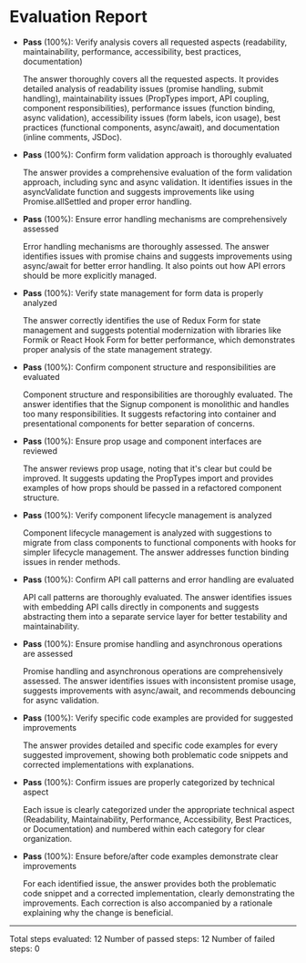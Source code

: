 # Evaluation Report

- **Pass** (100%): Verify analysis covers all requested aspects (readability, maintainability, performance, accessibility, best practices, documentation)
  
  The answer thoroughly covers all the requested aspects. It provides detailed analysis of readability issues (promise handling, submit handling), maintainability issues (PropTypes import, API coupling, component responsibilities), performance issues (function binding, async validation), accessibility issues (form labels, icon usage), best practices (functional components, async/await), and documentation (inline comments, JSDoc).

- **Pass** (100%): Confirm form validation approach is thoroughly evaluated
  
  The answer provides a comprehensive evaluation of the form validation approach, including sync and async validation. It identifies issues in the asyncValidate function and suggests improvements like using Promise.allSettled and proper error handling.

- **Pass** (100%): Ensure error handling mechanisms are comprehensively assessed
  
  Error handling mechanisms are thoroughly assessed. The answer identifies issues with promise chains and suggests improvements using async/await for better error handling. It also points out how API errors should be more explicitly managed.

- **Pass** (100%): Verify state management for form data is properly analyzed
  
  The answer correctly identifies the use of Redux Form for state management and suggests potential modernization with libraries like Formik or React Hook Form for better performance, which demonstrates proper analysis of the state management strategy.

- **Pass** (100%): Confirm component structure and responsibilities are evaluated
  
  Component structure and responsibilities are thoroughly evaluated. The answer identifies that the Signup component is monolithic and handles too many responsibilities. It suggests refactoring into container and presentational components for better separation of concerns.

- **Pass** (100%): Ensure prop usage and component interfaces are reviewed
  
  The answer reviews prop usage, noting that it's clear but could be improved. It suggests updating the PropTypes import and provides examples of how props should be passed in a refactored component structure.

- **Pass** (100%): Verify component lifecycle management is analyzed
  
  Component lifecycle management is analyzed with suggestions to migrate from class components to functional components with hooks for simpler lifecycle management. The answer addresses function binding issues in render methods.

- **Pass** (100%): Confirm API call patterns and error handling are evaluated
  
  API call patterns are thoroughly evaluated. The answer identifies issues with embedding API calls directly in components and suggests abstracting them into a separate service layer for better testability and maintainability.

- **Pass** (100%): Ensure promise handling and asynchronous operations are assessed
  
  Promise handling and asynchronous operations are comprehensively assessed. The answer identifies issues with inconsistent promise usage, suggests improvements with async/await, and recommends debouncing for async validation.

- **Pass** (100%): Verify specific code examples are provided for suggested improvements
  
  The answer provides detailed and specific code examples for every suggested improvement, showing both problematic code snippets and corrected implementations with explanations.

- **Pass** (100%): Confirm issues are properly categorized by technical aspect
  
  Each issue is clearly categorized under the appropriate technical aspect (Readability, Maintainability, Performance, Accessibility, Best Practices, or Documentation) and numbered within each category for clear organization.

- **Pass** (100%): Ensure before/after code examples demonstrate clear improvements
  
  For each identified issue, the answer provides both the problematic code snippet and a corrected implementation, clearly demonstrating the improvements. Each correction is also accompanied by a rationale explaining why the change is beneficial.

---

Total steps evaluated: 12
Number of passed steps: 12
Number of failed steps: 0